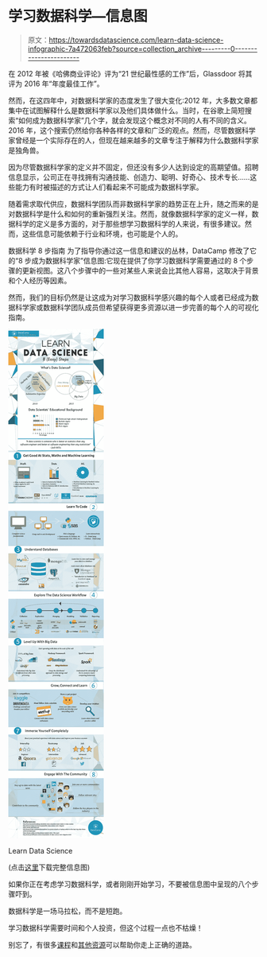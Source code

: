 # 学习数据科学—信息图

> 原文：<https://towardsdatascience.com/learn-data-science-infographic-7a472063feb?source=collection_archive---------0----------------------->

在 2012 年被《哈佛商业评论》评为“21 世纪最性感的工作”后，Glassdoor 将其评为 2016 年“年度最佳工作”。

然而，在这四年中，对数据科学家的态度发生了很大变化:2012 年，大多数文章都集中在试图解释什么是数据科学家以及他们具体做什么。当时，在谷歌上简短搜索“如何成为数据科学家”几个字，就会发现这个概念对不同的人有不同的含义。2016 年，这个搜索仍然给你各种各样的文章和广泛的观点。然而，尽管数据科学家曾经是一个实际存在的人，但现在越来越多的文章专注于解释为什么数据科学家是独角兽。

因为尽管数据科学家的定义并不固定，但还没有多少人达到设定的高期望值。招聘信息显示，公司正在寻找拥有沟通技能、创造力、聪明、好奇心、技术专长……这些能力有时被描述的方式让人们看起来不可能成为数据科学家。

随着需求取代供应，数据科学团队而非数据科学家的趋势正在上升，随之而来的是对数据科学是什么和如何的重新强烈关注。然而，就像数据科学家的定义一样，数据科学的定义是多方面的，对于那些想学习数据科学的人来说，有很多建议。然而，这些信息可能依赖于行业和环境，也可能是个人的。

数据科学 8 步指南
为了指导你通过这一信息和建议的丛林，DataCamp 修改了它的“8 步成为数据科学家”信息图:它现在提供了你学习数据科学需要通过的 8 个步骤的更新视图。这八个步骤中的一些对某些人来说会比其他人容易，这取决于背景和个人经历等因素。

然而，我们的目标仍然是让这成为对学习数据科学感兴趣的每个人或者已经成为数据科学家或数据科学团队成员但希望获得更多资源以进一步完善的每个人的可视化指南。

![](img/17b384437b90da1fa4bba42d628f8a5f.png)

Learn Data Science

(点击[这里](https://www.datacamp.com/community/tutorials/learn-data-science-infographic)下载完整信息图)

如果你正在考虑学习数据科学，或者刚刚开始学习，不要被信息图中呈现的八个步骤吓到。

数据科学是一场马拉松，而不是短跑。

学习数据科学需要时间和个人投资，但这个过程一点也不枯燥！

别忘了，有很多[课程](http://datacamp.com/courses)和[其他资源](https://www.datacamp.com/community/tutorials/learn-data-science-resources-for-python-r)可以帮助你走上正确的道路。